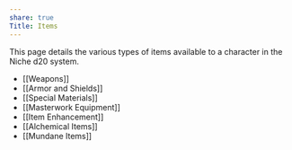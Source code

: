 ```yaml
---
share: true
Title: Items
---
```

This page details the various types of items available to a character in the Niche d20 system.

- [[Weapons]]
- [[Armor and Shields]]
- [[Special Materials]]
- [[Masterwork Equipment]]
- [[Item Enhancement]]
- [[Alchemical Items]]
- [[Mundane Items]]